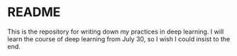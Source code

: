 # README
This is the repository for writing down my practices in deep learning. 
I will learn the course of deep learning  from July 30, so I wish I could insist to the end.
